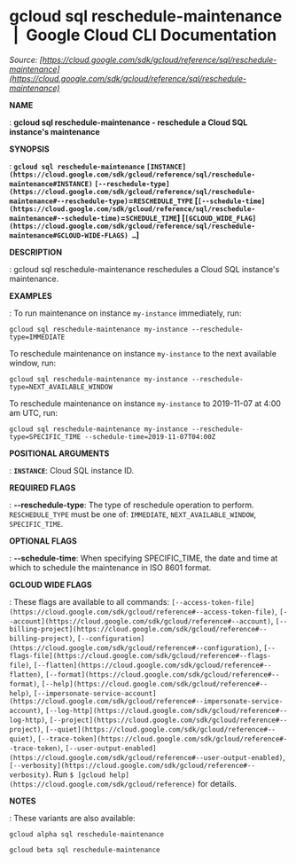 # gcloud sql reschedule-maintenance  |  Google Cloud CLI Documentation

*Source: [https://cloud.google.com/sdk/gcloud/reference/sql/reschedule-maintenance](https://cloud.google.com/sdk/gcloud/reference/sql/reschedule-maintenance)*

**NAME**

: **gcloud sql reschedule-maintenance - reschedule a Cloud SQL instance's maintenance**

**SYNOPSIS**

: **`gcloud sql reschedule-maintenance` `[INSTANCE](https://cloud.google.com/sdk/gcloud/reference/sql/reschedule-maintenance#INSTANCE)` `[--reschedule-type](https://cloud.google.com/sdk/gcloud/reference/sql/reschedule-maintenance#--reschedule-type)`=`RESCHEDULE_TYPE` [`[--schedule-time](https://cloud.google.com/sdk/gcloud/reference/sql/reschedule-maintenance#--schedule-time)`=`SCHEDULE_TIME`] [`[GCLOUD_WIDE_FLAG](https://cloud.google.com/sdk/gcloud/reference/sql/reschedule-maintenance#GCLOUD-WIDE-FLAGS) …`]**

**DESCRIPTION**

: gcloud sql reschedule-maintenance reschedules a Cloud SQL instance's
maintenance.

**EXAMPLES**

: To run maintenance on instance `my-instance` immediately, run:

```
gcloud sql reschedule-maintenance my-instance --reschedule-type=IMMEDIATE
```

To reschedule maintenance on instance `my-instance` to the next
available window, run:

```
gcloud sql reschedule-maintenance my-instance --reschedule-type=NEXT_AVAILABLE_WINDOW
```

To reschedule maintenance on instance `my-instance` to 2019-11-07 at
4:00 am UTC, run:

```
gcloud sql reschedule-maintenance my-instance --reschedule-type=SPECIFIC_TIME --schedule-time=2019-11-07T04:00Z
```

**POSITIONAL ARGUMENTS**

: **`INSTANCE`**:
Cloud SQL instance ID.

**REQUIRED FLAGS**

: **--reschedule-type**:
The type of reschedule operation to perform.
`RESCHEDULE_TYPE` must be one of: `IMMEDIATE`,
`NEXT_AVAILABLE_WINDOW`, `SPECIFIC_TIME`.

**OPTIONAL FLAGS**

: **--schedule-time**:
When specifying SPECIFIC_TIME, the date and time at which to schedule the
maintenance in ISO 8601 format.

**GCLOUD WIDE FLAGS**

: These flags are available to all commands: `[--access-token-file](https://cloud.google.com/sdk/gcloud/reference#--access-token-file)`,
`[--account](https://cloud.google.com/sdk/gcloud/reference#--account)`, `[--billing-project](https://cloud.google.com/sdk/gcloud/reference#--billing-project)`,
`[--configuration](https://cloud.google.com/sdk/gcloud/reference#--configuration)`,
`[--flags-file](https://cloud.google.com/sdk/gcloud/reference#--flags-file)`,
`[--flatten](https://cloud.google.com/sdk/gcloud/reference#--flatten)`, `[--format](https://cloud.google.com/sdk/gcloud/reference#--format)`, `[--help](https://cloud.google.com/sdk/gcloud/reference#--help)`, `[--impersonate-service-account](https://cloud.google.com/sdk/gcloud/reference#--impersonate-service-account)`,
`[--log-http](https://cloud.google.com/sdk/gcloud/reference#--log-http)`,
`[--project](https://cloud.google.com/sdk/gcloud/reference#--project)`, `[--quiet](https://cloud.google.com/sdk/gcloud/reference#--quiet)`, `[--trace-token](https://cloud.google.com/sdk/gcloud/reference#--trace-token)`, `[--user-output-enabled](https://cloud.google.com/sdk/gcloud/reference#--user-output-enabled)`,
`[--verbosity](https://cloud.google.com/sdk/gcloud/reference#--verbosity)`.
Run `$ [gcloud help](https://cloud.google.com/sdk/gcloud/reference)` for details.

**NOTES**

: These variants are also available:

```
gcloud alpha sql reschedule-maintenance
```

```
gcloud beta sql reschedule-maintenance
```